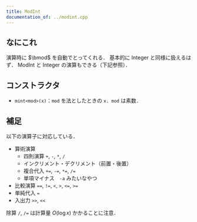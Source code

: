 ```yaml
---
title: ModInt
documentation_of: ../modint.cpp
---
```


## なにこれ
演算時に $\bmod$ を自動でとってくれる．
基本的に Integer と同様に扱えるはず．
ModInt と Integer の演算もできる（下記参照）．

## コンストラクタ
- `mint<mod>(x)`：`mod` を法としたときの `x`．`mod` は素数．

## 補足
以下の演算子に対応している．

- 算術演算
	- 四則演算 `+`, `-`, `*`, `/`
	- インクリメント・デクリメント（前置・後置）
	- 複合代入 `+=`, `-=`, `*=`, `/=`
	- 単項マイナス　`-a` みたいなやつ
- 比較演算 `==`, `!=`, `<`, `>`, `<=`, `>=`
- 単純代入 `=`
- 入出力 `>>`, `<<`

除算 `/`, `/=` は計算量 $O(\log x)$ かかることに注意．
